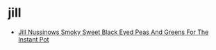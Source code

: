 # jill

 * [Jill Nussinows Smoky Sweet Black Eyed Peas And Greens For The Instant Pot](index/j/jill-nussinows-smoky-sweet-black-eyed-peas-and-greens-for-the-instant-pot.json)
